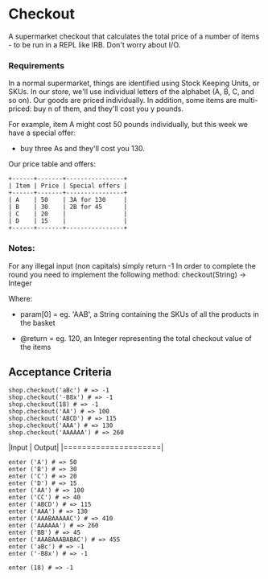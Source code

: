 # Checkout

A supermarket checkout that calculates the total price of a number of items - to be run in a REPL like IRB. Don't worry about I/O.

### Requirements
In a normal supermarket, things are identified using Stock Keeping Units, or SKUs. In our store, we'll use individual letters of the alphabet (A, B, C, and so on). Our goods are priced individually. In addition, some items are multi-priced: buy n of them, and they'll cost you y pounds.

For example, item A might cost 50 pounds individually, but this week we have a special offer:

+ buy three As and they'll cost you 130.

Our price table and offers:

```
+------+-------+----------------+
| Item | Price | Special offers |
+------+-------+----------------+
| A    | 50    | 3A for 130     |
| B    | 30    | 2B for 45      |
| C    | 20    |                |
| D    | 15    |                |
+------+-------+----------------+
```

### Notes:

For any illegal input (non capitals) simply return -1
In order to complete the round you need to implement the following method: checkout(String) -> Integer

Where:

+ param[0] = eg. 'AAB', a String containing the SKUs of all the products in the basket

+ @return = eg. 120, an Integer representing the total checkout value of the items

## Acceptance Criteria
```
shop.checkout('aBc') # => -1
shop.checkout('-B8x') # => -1
shop.checkout(18) # => -1
shop.checkout('AA') # => 100
shop.checkout('ABCD') # => 115
shop.checkout('AAA') # => 130
shop.checkout('AAAAAA') # => 260
```
|Input      |   Output|
|=====================|
```
enter ('A') # => 50
enter ('B') # => 30
enter ('C') # => 20
enter ('D') # => 15
enter ('AA') # => 100
enter ('CC') # => 40
enter ('ABCD') # => 115
enter ('AAA') # => 130
enter ('AAABAAAAAC') # => 410
enter ('AAAAAA') # => 260
enter ('BB') # => 45
enter ('AAABAAABABAC') # => 455
enter ('aBc') # => -1
enter ('-B8x') # => -1

enter (18) # => -1
```
